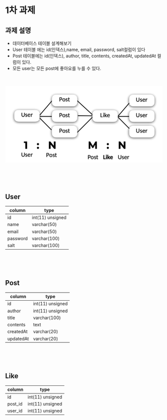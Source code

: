 # 1차 과제
## 과제 설명

- 데이터베이스 테이블 설계해보기
- User 테이블 에는 id(인덱스),name, email, password, salt컬럼이 있다
- Post 테이블에는 id(인덱스), author, title, contents, createdAt, updatedAt 컬럼이 있다.
- 모든 user는 모든 post에 좋아요를 누를 수 있다. 
<br><br><br>

![img](./img.png)

<br><br><br>

## User
| column | type | 
|---|--|
|id | int(11) unsigned|
| name| varchar(50) |
| email | varchar(50) |
| password | varchar(100) |
| salt| varchar(100) |

<br><br><br>

## Post
| column | type | 
|---|--|
|id | int(11) unsigned|
| author| int(11) unsigned |
| title | varchar(100) |
| contents | text |
| createdAt | varchar(20) |
| updatedAt| varchar(20) |


<br><br><br>

## Like
| column | type | 
|---|--|
| id | int(11) unsigned|
| post_id| int(11) unsigned |
| user_id | int(11) unsigned |

